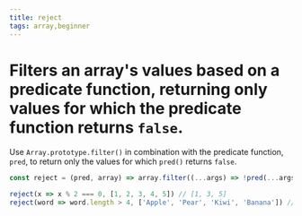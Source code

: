 ```yaml
---
title: reject
tags: array,beginner
---
```


# Filters an array's values based on a predicate function, returning only values for which the predicate function returns `false`.

Use `Array.prototype.filter()` in combination with the predicate function, `pred`, to return only the values for which `pred()` returns `false`.

```js
const reject = (pred, array) => array.filter((...args) => !pred(...args))
```

```js
reject(x => x % 2 === 0, [1, 2, 3, 4, 5]) // [1, 3, 5]
reject(word => word.length > 4, ['Apple', 'Pear', 'Kiwi', 'Banana']) // ['Pear', 'Kiwi']
```
